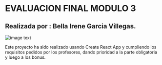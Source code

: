 # EVALUACION FINAL MODULO 3

## Realizada por : Bella Irene Garcia Villegas.

![image text](https://www.latercera.com/resizer/oStaaBjKjrTK8rrWE2MFitEba_g=/900x600/smart/arc-anglerfish-arc2-prod-copesa.s3.amazonaws.com/public/FIN7ZFLY2VF7ZIO3F4VAH7DJ5I.jpg)

Este proyecto ha sido realizado usando Create React App y cumpliendo los requisitos pedidos por los profesores, dando prioridad a la parte obligatoria y luego a los bonus.
